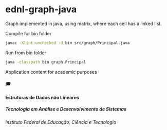 # ednl-graph-java
Graph implemented in java, using matrix, where each cell has a linked list.

Compile for bin folder
```bash
javac -Xlint:unchecked -d bin src/graph/Principal.java
```

Run from bin folder
```bash
java -classpath bin graph.Principal 
```

Application content for academic purposes

#### :mortar_board:
#### Estruturas de Dados não Lineares
##### Tecnologia em Análise e Desenvolvimento de Sistemas
###### Instituto Federal de Educação, Ciência e Tecnologia 
